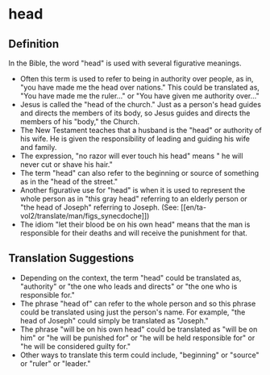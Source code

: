 # head

## Definition

In the Bible, the word "head" is used with several figurative meanings.

* Often this term is used to refer to being in authority over people, as in, "you have made me the head over nations." This could be translated as, "You have made me the ruler…" or "You have given me authority over…"
* Jesus is called the "head of the church." Just as a person's head guides and directs the members of its body, so Jesus guides and directs the members of his "body," the Church.
* The New Testament teaches that a husband is the "head" or authority of his wife. He is given the responsibility of leading and guiding his wife and family.
* The expression, "no razor will ever touch his head" means " he will never cut or shave his hair."
* The term "head" can also refer to the beginning or source of something as in the "head of the street."
* Another figurative use for "head" is when it is used to represent the whole person as in "this gray head" referring to an elderly person or "the head of Joseph" referring to Joseph. (See: [[en/ta-vol2/translate/man/figs_synecdoche]])
* The idiom "let their blood be on his own head" means that the man is responsible for their deaths and will receive the punishment for that.


## Translation Suggestions



* Depending on the context, the term "head" could be translated as, "authority" or "the one who leads and directs" or "the one who is responsible for."
* The phrase "head of" can refer to the whole person and so this phrase could be translated using just the person's name. For example, "the head of Joseph" could simply be translated as "Joseph."
* The phrase "will be on his own head" could be translated as "will be on him" or "he will be punished for" or "he will be held responsible for" or "he will be considered guilty for."
* Other ways to translate this term could include, "beginning" or "source" or "ruler" or "leader."